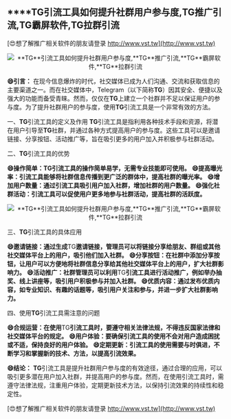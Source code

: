 ## ****TG**引流工具如何提升社群用户参与度,**TG**推广引流,**TG**霸屏软件,**TG**拉群引流**

[😍想了解推广相关软件的朋友请登录 http://www.vst.tw](http://www.vst.tw)

 <center><img src="https://vst.tw/MP4/tuiguang/png/1.png" alt="**TG**引流工具如何提升社群用户参与度,**TG**推广引流,**TG**霸屏软件,**TG**拉群引流"></center>

**😄引言：**
在现今信息爆炸的时代，社交媒体已成为人们沟通、交流和获取信息的主要渠道之一。而在社交媒体中，Telegram（以下简称**TG**）因其安全、便捷以及强大的功能而备受青睐。然而，仅仅在**TG**上建立一个社群并不足以保证用户的参与度。为了提升社群用户的参与度，使用**TG**引流工具是一个非常有效的方法。

一、**TG**引流工具的定义及作用
**TG**引流工具是指利用各种技术手段和资源，将潜在用户引导至**TG**社群，并通过各种方式提高用户的参与度。这些工具可以是邀请链接、分享按钮、活动推广等，旨在吸引更多的用户加入并积极参与社群活动。

二、**TG**引流工具的优势

**😄操作简单：**TG**引流工具的操作简单易学，无需专业技能即可使用。**
**😄提高曝光率：引流工具能够将社群信息传播到更广泛的群体中，提高社群的曝光率。**
**😄增加用户数量：通过引流工具吸引用户加入社群，增加社群的用户数量。**
**😄强化社群活动：引流工具可以促使用户更多地参与社群活动，提高社群的活跃度。**

 <center><img src="https://vst.tw/MP4/tuiguang/png/0.png" alt="**TG**引流工具如何提升社群用户参与度,**TG**推广引流,**TG**霸屏软件,**TG**拉群引流"></center>

三、**TG**引流工具的具体应用

**😄邀请链接：通过生成**TG**邀请链接，管理员可以将链接分享给朋友、群组或其他社交媒体平台上的用户，吸引他们加入社群。**
**😄分享按钮：在社群中添加分享按钮，让用户可以方便地将社群信息分享给其他社交媒体平台上的用户，扩大社群影响力。**
**😄活动推广：社群管理员可以利用**TG**引流工具进行活动推广，例如举办抽奖、线上讲座等，吸引用户积极参与并加入社群。**
**😄优质内容：通过发布优质内容，如专业知识、有趣的话题等，吸引用户关注和参与，并进一步扩大社群影响力。**

四、使用**TG**引流工具需注意的问题

**😄合规运营：在使用**TG**引流工具时，要遵守相关法律法规，不得违反国家法律和社交媒体平台的规定。**
**😄用户体验：要确保引流工具的使用不会对用户造成困扰或不适，保持良好的用户体验。**
**😄定期更新：引流工具的使用需要与时俱进，不断学习和掌握新的技术、方法，以提高引流效果。**

**😄结论：**
**TG**引流工具是提升社群用户参与度的有效途径，通过合理的应用，可以吸引更多潜在用户加入社群，并提高用户的参与度。然而，在使用引流工具时，需遵守法律法规，注重用户体验，定期更新技术方法，以保持引流效果的持续性和稳定性。

[😍想了解推广相关软件的朋友请登录 http://www.vst.tw](http://www.vst.tw)



